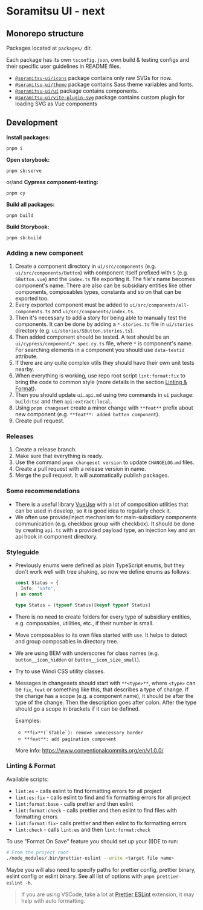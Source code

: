 # Soramitsu UI - next

## Monorepo structure

Packages located at `packages/` dir.

Each package has its own `tsconfig.json`, own build & testing configs and their specific user guidelines in README
files.

- [`@soramitsu-ui/icons`](./packages/icons) package contains only raw SVGs for now.
- [`@soramitsu-ui/theme`](./packages/theme) package contains Sass theme variables and fonts.
- [`@soramitsu-ui/ui`](./packages/ui) package contains components.
- [`@soramitsu-ui/vite-plugin-svg`](./packages/vite-plugin-svg) package contains custom plugin for loading SVG as Vue components

## Development

**Install packages:**

```shell
pnpm i
```

**Open storybook:**

```shell
pnpm sb:serve
```

or/and **Cypress component-testing:**

```shell
pnpm cy
```

**Build all packages:**

```shell
pnpm build
```

**Build Storybook:**

```shell
pnpm sb:build
```

### Adding a new component

1. Create a component directory in `ui/src/components` (e.g. `ui/src/components/Button`) with component itself
   prefixed with `S` (e.g. `SButton.vue`) and the `index.ts` file exporting it. The file's name becomes component's
   name. There are also can be subsidiary entities like other components, composables types, constants and so on that
   can be exported too.
2. Every exported component must be added to `ui/src/components/all-components.ts` and `ui/src/components/index.ts`.
3. Then it's necessary to add a story for being able to manually test the components. It can be done by adding a
   `*.stories.ts` file in `ui/stories` directory (e.g. `ui/stories/SButton.stories.ts`).
4. Then added component should be tested. A test should be an `ui/cypress/component/*.spec.cy.ts` file, where `*` is
   component's name. For searching elements in a component you should use `data-testid` attribute.
5. If there are any quite complex utils they should have their own unit tests nearby.
6. When everything is working, use repo root script `lint:format:fix` to bring the code to common style (more details
   in the section [Linting & Format](#linting--format)).
7. Then you should update `ui.api.md` using two commands in `ui` package: `build:tsc` and then `api:extract:local`.
8. Using `pnpm changeset` create a minor change with `**feat**` prefix about new component (e.g.
   `**feat**: added button component`).
9. Create pull request.

### Releases

1. Create a release branch.
2. Make sure that everything is ready.
3. Use the command `pnpm changeset version` to update `CHANGELOG.md` files.
4. Create a pull request with a release version in name.
5. Merge the pull request. It will automatically publish packages.

### Some recommendations

- There is a useful library [VueUse](https://vueuse.org/) with a lot of composition utilities that can be used in
  develop, so it is good idea to regularly check it.
- We often use provide/inject mechanism for main-subsidiary components communication (e.g. checkbox group with checkbox).
  It should be done by creating `api.ts` with a provided payload type, an injection key and an api hook in
  component directory.

### Styleguide

- Previously enums were defined as plain TypeScript enums, but they don't work well with tree shaking, so now we
  define enums as follows:

  ```ts
  const Status = {
    Info: 'info',
  } as const

  type Status = (typeof Status)[keyof typeof Status]
  ```

- There is no need to create folders for every type of subsidiary entities, e.g. composables, utilities, etc.,
  if their number is small.
- Move composables to its own files started with `use`. It helps to detect and group composables in directory tree.
- We are using BEM with underscores for class names (e.g. `button__icon_hidden` or `button__icon_size_small`).
- Try to use Windi CSS utility classes.
- Messages in changesets should start with `**<type>**`, where `<type>` can be `fix`, `feat` or something like this,
  that describes a type of change. If the change has a scope (e.g. a component name), it should be after the type of the change. Then the description goes after colon. After the type should go a scope in brackets if it can be defined.

  Examples:

  - `` **fix**(`STable`): remove unnecessary border ``
  - `**feat**: add pagination component`

  More info: https://www.conventionalcommits.org/en/v1.0.0/

### Linting & Format

Available scripts:

- `lint:es` - calls eslint to find formatting errors for all project
- `lint:es:fix` - calls eslint to find and fix formatting errors for all project
- `lint:format:base` - calls prettier and then eslint
- `lint:format:check` - calls prettier and then eslint to find files with formatting errors
- `lint:format:fix`- calls prettier and then eslint to fix formatting errors
- `lint:check` - calls `lint:es` and then `lint:format:check`

To use "Format On Save" feature you should set up your (I)DE to run:

```bash
# From the project root
./node_modules/.bin/prettier-eslint --write <target file name>
```

Maybe you will also need to specify paths for prettier config, prettier binary, eslint config or eslint binary. See all list of options with `pnpm prettier-eslint -h`.

> If you are using VSCode, take a lot at [Prettier ESLint](https://marketplace.visualstudio.com/items?itemName=rvest.vs-code-prettier-eslint) extension, it may help with auto formatting.
